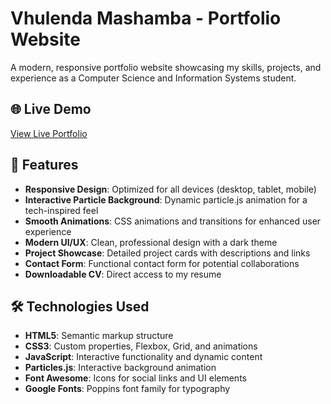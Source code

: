 # Vhulenda Mashamba - Portfolio Website

A modern, responsive portfolio website showcasing my skills, projects, and experience as a Computer Science and Information Systems student.

## 🌐 Live Demo

[View Live Portfolio](https://smoke484.github.io/Portfolio/) 

## 🚀 Features

- **Responsive Design**: Optimized for all devices (desktop, tablet, mobile)
- **Interactive Particle Background**: Dynamic particle.js animation for a tech-inspired feel
- **Smooth Animations**: CSS animations and transitions for enhanced user experience
- **Modern UI/UX**: Clean, professional design with a dark theme
- **Project Showcase**: Detailed project cards with descriptions and links
- **Contact Form**: Functional contact form for potential collaborations
- **Downloadable CV**: Direct access to my resume

## 🛠️ Technologies Used

- **HTML5**: Semantic markup structure
- **CSS3**: Custom properties, Flexbox, Grid, and animations
- **JavaScript**: Interactive functionality and dynamic content
- **Particles.js**: Interactive background animation
- **Font Awesome**: Icons for social links and UI elements
- **Google Fonts**: Poppins font family for typography


